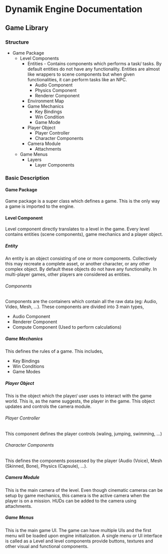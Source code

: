 # Dynamik Engine Documentation
## Game Library

### Structure
- Game Package
  - Level Components
    - Entities - Contains components which performs a task/ tasks. By default entities do not have any 
    functionality. Entities are almost like wrappers to scene components but when given functionalities, 
    it can perform tasks like an NPC.
      - Audio Component
      - Physics Component
      - Renderer Component
    - Environment Map
    - Game Mechanics
      - Key Bindings
      - Win Condition
      - Game Mode
    - Player Object
      - Player Controller
      - Character Components
    - Camera Module
        - Attachments
  - Game Menus
    - Layers
      - Layer Components

### Basic Description
#### Game Package
Game package is a super class which defines a game. This is the only way a game is imported to the engine.

#### Level Component
Level component directly translates to a level in the game. Every level contains entities (scene components),
game mechanics and a player object.

##### Entity
An entity is an object consisting of one or more components. Collectively this may recreate a complete asset, 
or another character, or any other complex object. By default these objects do not have any functionality.
In multi-player games, other players are considered as entities.

###### Components
Components are the containers which contain all the raw data (eg: Audio, Video, Mesh, ...). These components
are divided into 3 main types,
- Audio Component
- Renderer Component
- Compute Component (Used to perform calculations)

##### Game Mechanics
This defines the rules of a game. This includes,
- Key Bindings
- Win Conditions
- Game Modes 

##### Player Object
This is the object which the player/ user uses to interact with the game world. This is, as the name suggests,
the player in the game. This object updates and controls the camera module.

###### Player Controller
This component defines the player controls (waling, jumping, swimming, ...)

###### Character Components
This defines the components possessed by the player (Audio (Voice), Mesh (Skinned, Bone), Physics (Capsule), ...).

##### Camera Module
This is the main camera of the level. Even though cinematic cameras can be setup by game mechanics, this camera
is the active camera when the player is on a mission. HUDs can be added to the camera using attachments.

##### Game Menus
This is the main game UI. The game can have multiple UIs and the first menu will be loaded upon engine initialization.
A single menu or UI interface is called as a Level and level components provide buttons, textures and other 
visual and functional components.
